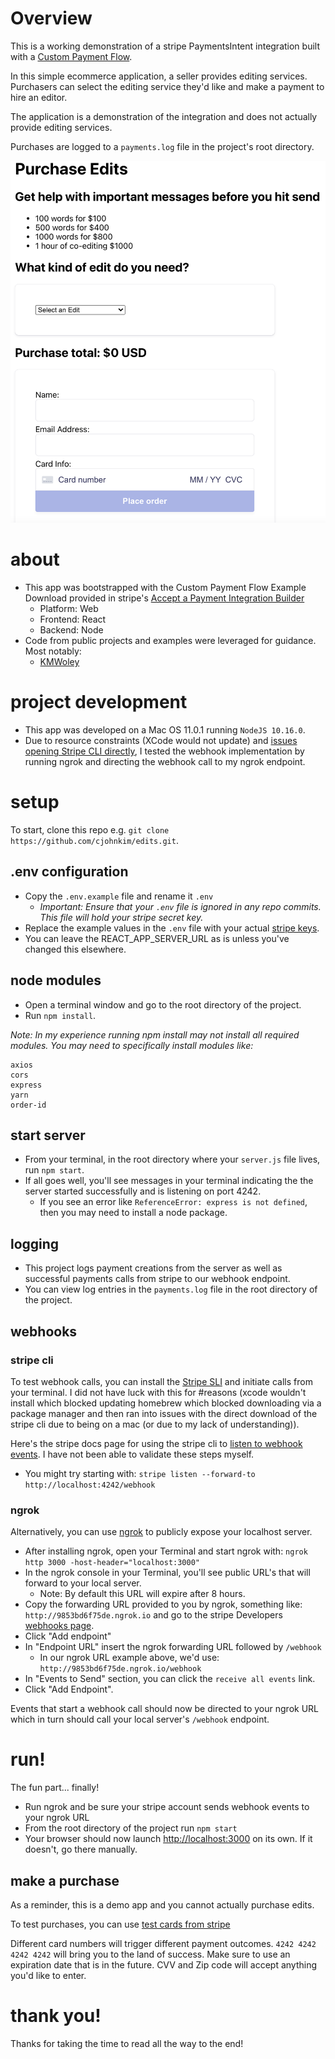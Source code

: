 # Overview

This is a working demonstration of a stripe PaymentsIntent integration built with a [Custom Payment Flow](https://stripe.com/docs/payments/integration-builder).

In this simple ecommerce application, a seller provides editing services. Purchasers can select the editing service they'd like and make a payment to hire an editor. 

The application is a demonstration of the integration and does not actually provide editing services. 

Purchases are logged to a `payments.log` file in the project's root directory.

![Screenshot](/screenshot.png?raw=true "Screenshot")

# about
* This app was bootstrapped with the Custom Payment Flow Example Download provided in stripe's [Accept a Payment Integration Builder](https://stripe.com/docs/payments/integration-builder)
  * Platform: Web
  * Frontend: React
  * Backend: Node
* Code from public projects and examples were leveraged for guidance. Most notably: 
  * [KMWoley](https://github.com/kmwoley/stripe-pm-exercise)

# project development
* This app was developed on a Mac OS 11.0.1 running `NodeJS 10.16.0`.
* Due to resource constraints (XCode would not update) and [issues opening Stripe CLI directly](https://github.com/stripe/stripe-cli/issues/336), I tested the webhook implementation by running ngrok and directing the webhook call to my ngrok endpoint. 

# setup
To start, clone this repo e.g. `git clone https://github.com/cjohnkim/edits.git`.

## .env configuration
* Copy the `.env.example` file and rename it `.env`
  * _Important: Ensure that your `.env` file is ignored in any repo commits. This file will hold your stripe secret key._
* Replace the example values in the `.env` file with your actual [stripe keys](https://stripe.com/docs/keys). 
* You can leave the REACT_APP_SERVER_URL as is unless you've changed this elsewhere.

## node modules
* Open a terminal window and go to the root directory of the project.
* Run `npm install`.

*Note: In my experience running npm install may not install all required modules. You may need to specifically install modules like:*

```
axios
cors
express
yarn
order-id
```

## start server
* From your terminal, in the root directory where your `server.js` file lives, run `npm start`.
* If all goes well, you'll see messages in your terminal indicating the the server started successfully and is listening on port 4242.
  * If you see an error like `ReferenceError: express is not defined`, then you may need to install a node package.

## logging
* This project logs payment creations from the server as well as successful payments calls from stripe to our webhook endpoint.
* You can view log entries in the `payments.log` file in the root directory of the project.

## webhooks

### stripe cli

To test webhook calls, you can install the [Stripe SLI](https://stripe.com/docs/cli) and initiate calls from your terminal. I did not have luck with this for #reasons (xcode wouldn't install which blocked updating homebrew which blocked downloading via a package manager and then ran into issues with the direct download of the stripe cli due to being on a mac (or due to my lack of understanding)).

Here's the stripe docs page for using the stripe cli to [listen to webhook events](https://stripe.com/docs/stripe-cli/webhooks). I have not been able to validate these steps myself.

* You might try starting with: `stripe listen --forward-to http://localhost:4242/webhook`

### ngrok

Alternatively, you can use [ngrok](https://ngrok.com/) to publicly expose your localhost server. 

* After installing ngrok, open your Terminal and start ngrok with: `ngrok http 3000 -host-header="localhost:3000"`
* In the ngrok console in your Terminal, you'll see public URL's that will forward to your local server.
  * Note: By default this URL will expire after 8 hours.
* Copy the forwarding URL provided to you by ngrok, something like: `http://9853bd6f75de.ngrok.io` and go to the stripe Developers [webhooks page](https://dashboard.stripe.com/test/webhooks).
* Click "Add endpoint"
* In "Endpoint URL" insert the ngrok forwarding URL followed by `/webhook`
  * In our ngrok URL example above, we'd use: `http://9853bd6f75de.ngrok.io/webhook`
* In "Events to Send" section, you can click the `receive all events` link.
* Click "Add Endpoint".

Events that start a webhook call should now be directed to your ngrok URL which in turn should call your local server's `/webhook` endpoint.

# run!

The fun part... finally!

* Run ngrok and be sure your stripe account sends webhook events to your ngrok URL
* From the root directory of the project run `npm start`
* Your browser should now launch [http://localhost:3000](http://localhost:3000) on its own. If it doesn't, go there manually.

## make a purchase

As a reminder, this is a demo app and you cannot actually purchase edits.

To test purchases, you can use [test cards from stripe](https://stripe.com/docs/payments/accept-a-payment#web-test-integration)

Different card numbers will trigger different payment outcomes. `4242 4242 4242 4242` will bring you to the land of success. Make sure to use an expiration date that is in the future. CVV and Zip code will accept anything you'd like to enter.

# thank you!

Thanks for taking the time to read all the way to the end!
